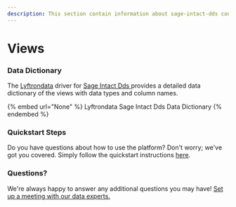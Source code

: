 ```yaml
---
description: This section contain information about sage-intact-dds connector views information
---
```


# Views

### Data Dictionary

The [Lyftrondata](https://www.lyftrondata.com/) driver for [Sage Intact Dds](None/)[ ](https://www.lyftrondata.com/integration/sage-intact-dds/)provides a detailed data dictionary of the views with data types and column names.

{% embed url="None" %}
Lyftrondata Sage Intact Dds Data Dictionary
{% endembed %}

### Quickstart Steps

Do you have questions about how to use the platform? Don't worry; we've got you covered. Simply follow the quickstart instructions [here](../README.md).

### Questions? <a href="#questions" id="questions"></a>

We're always happy to answer any additional questions you may have! [Set up a meeting with our data experts.](https://www.lyftrondata.com/book-a-meeting/)


